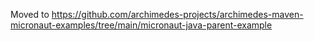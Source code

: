 Moved to https://github.com/archimedes-projects/archimedes-maven-micronaut-examples/tree/main/micronaut-java-parent-example
